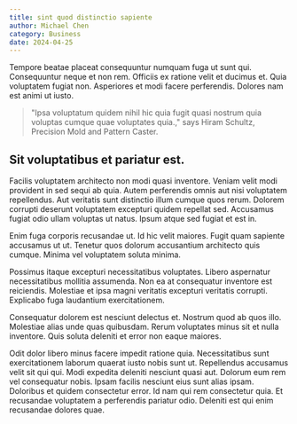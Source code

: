 ```yaml
---
title: sint quod distinctio sapiente
author: Michael Chen
category: Business
date: 2024-04-25
---
```


Tempore beatae placeat consequuntur numquam fuga ut sunt qui. Consequuntur neque et non rem. Officiis ex ratione velit et ducimus et. Quia voluptatem fugiat non. Asperiores et modi facere perferendis. Dolores nam est animi ut iusto.

> "Ipsa voluptatum quidem nihil hic quia fugit quasi nostrum quia voluptas cumque quae voluptates quia.," says Hiram Schultz, Precision Mold and Pattern Caster.

## Sit voluptatibus et pariatur est.

Facilis voluptatem architecto non modi quasi inventore. Veniam velit modi provident in sed sequi ab quia. Autem perferendis omnis aut nisi voluptatem repellendus. Aut veritatis sunt distinctio illum cumque quos rerum. Dolorem corrupti deserunt voluptatem excepturi quidem repellat sed. Accusamus fugiat odio ullam voluptas ut natus. Ipsum atque sed fugiat et est in.

Enim fuga corporis recusandae ut. Id hic velit maiores. Fugit quam sapiente accusamus ut ut. Tenetur quos dolorum accusantium architecto quis cumque. Minima vel voluptatem soluta minima.

Possimus itaque excepturi necessitatibus voluptates. Libero aspernatur necessitatibus mollitia assumenda. Non ea at consequatur inventore est reiciendis. Molestiae et ipsa magni veritatis excepturi veritatis corrupti. Explicabo fuga laudantium exercitationem.

Consequatur dolorem est nesciunt delectus et. Nostrum quod ab quos illo. Molestiae alias unde quas quibusdam. Rerum voluptates minus sit et nulla inventore. Quis soluta deleniti et error non eaque maiores.

Odit dolor libero minus facere impedit ratione quia. Necessitatibus sunt exercitationem laborum quaerat iusto nobis sunt ut. Repellendus accusamus velit sit qui qui. Modi expedita deleniti nesciunt quasi aut. Dolorum eum rem vel consequatur nobis. Ipsam facilis nesciunt eius sunt alias ipsam. Doloribus et quidem consectetur error. Id nam qui rem consectetur quia. Et recusandae voluptatem a perferendis pariatur odio. Deleniti est qui enim recusandae dolores quae.